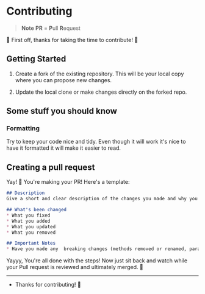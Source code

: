 # Contributing
> **Note**
> **PR** = **P**ull **R**equest

🎉 First off, thanks for taking the time to contribute! 🎉

## Getting Started
1. Create a fork of the existing repository. This will be your local copy where you can propose new changes.

2. Update the local clone or make changes directly on the forked repo.

## Some stuff you should know
### Formatting
Try to keep your code nice and tidy. Even though it will work it's nice to have it formatted it will make it easier to read.

## Creating a pull request
Yay! 🎉 You're making your PR! Here's a template:

```markdown
## Description
Give a short and clear description of the changes you made and why you made them.

## What's been changed
* What you fixed
* What you added
* What you updated 
* What you removed

## Important Notes
* Have you made any  breaking changes (methods removed or renamed, parameters moved or removed)
```

Yayyy, You're all done with the steps! Now just sit back and watch while your Pull request is reviewed and ultimately merged. 🎊

---
- Thanks for contributing! 🙂